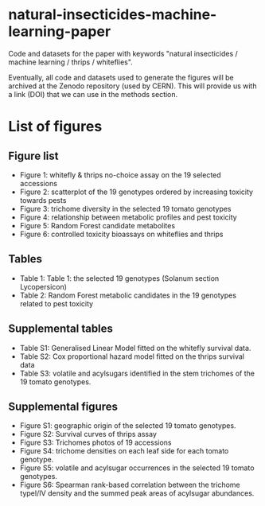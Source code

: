 # natural-insecticides-machine-learning-paper
Code and datasets for the paper with keywords "natural insecticides / machine learning / thrips / whiteflies".

Eventually, all code and datasets used to generate the figures will be archived at the Zenodo repository (used by CERN). This will provide us with a link (DOI) that we can use in the methods section.  

# List of figures
## Figure list

- Figure 1: whitefly & thrips no-choice assay on the 19 selected accessions
- Figure 2: scatterplot of the 19 genotypes ordered by increasing toxicity towards pests  
- Figure 3: trichome diversity in the selected 19 tomato genotypes
- Figure 4: relationship between metabolic profiles and pest toxicity
- Figure 5: Random Forest candidate metabolites 
- Figure 6: controlled toxicity bioassays on whiteflies and thrips 

## Tables
- Table 1: Table 1: the selected 19 genotypes (Solanum section Lycopersicon)
- Table 2: Random Forest metabolic candidates in the 19 genotypes related to pest toxicity

## Supplemental tables 
- Table S1: Generalised Linear Model fitted on the whitefly survival data.
- Table S2: Cox proportional hazard model fitted on the thrips survival data
- Table S3: volatile and acylsugars identified in the stem trichomes of the 19 tomato genotypes. 

## Supplemental figures
- Figure S1: geographic origin of the selected 19 tomato genotypes. 
- Figure S2: Survival curves of thrips assay
- Figure S3: Trichomes photos of 19 accessions
- Figure S4: trichome densities on each leaf side for each tomato genotype.
- Figure S5: volatile and acylsugar occurrences in the selected 19 tomato genotypes.
- Figure S6: Spearman rank-based correlation between the trichome typeI/IV density and the summed peak areas of acylsugar abundances.
